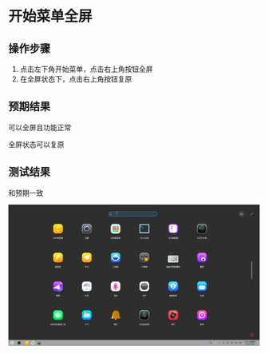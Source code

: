 # 开始菜单全屏

## 操作步骤

1. 点击左下角开始菜单，点击右上角按钮全屏
2. 在全屏状态下，点击右上角按钮复原

## 预期结果

可以全屏且功能正常

全屏状态可以复原

## 测试结果

和预期一致

![开始菜单全屏](./img/开始菜单全屏.jpg)


